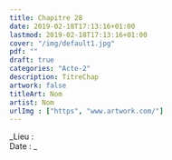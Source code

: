 ```yaml
---
title: Chapitre 28
date: 2019-02-18T17:13:16+01:00
lastmod: 2019-02-18T17:13:16+01:00
cover: "/img/default1.jpg"
pdf: ""
draft: true
categories: "Acte-2"
description: TitreChap
artwork: false
titleArt: Nom
artist: Nom
urlImg : ["https", "www.artwork.com/"]
---
```

_Lieu :   
Date : _